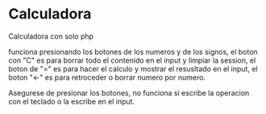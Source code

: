 # Calculadora

Calculadora con solo php

funciona presionando los botones de los numeros y de los signos, el boton con "C" es para borrar todo el contenido en el input y limpiar la session, el boton de "=" es para hacer el calculo y mostrar el resusltado en el input, el boton "←" es para retroceder o borrar numero por numero.

Asegurese de presionar los botones, no funciona si escribe la operacion con el teclado o la escribe en el input.
